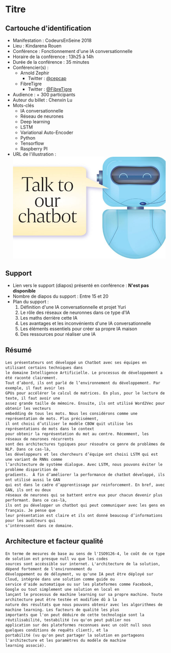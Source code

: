 # Titre

## Cartouche d'identification

 - Manifestation : CodeursEnSeine 2018
 - Lieu : Kindarena Rouen
 - Conférence : Fonctionnement d'une IA conversationnelle
 - Horaire de la conférence : 13h25 à 14h
 - Durée de la conférence : 35 minutes
 - Conférencier(s) :
    - Arnold Zephir
        - Twitter : [@cepcap](https://twitter.com/cepcam)
    - FibreTigre
        - Twitter : [@FibreTigre](https://twitter.com/FibreTigre)
 - Audience : + 300 participants
 - Auteur du billet : Chenxin Lu
 - Mots-clés
    - IA conversationnelle
    - Réseau de neurones
    - Deep learning
    - LSTM
    - Variational Auto-Encoder
    - Python
    - Tensorflow
    - Raspberry PI
 - URL de l'illustration : ![](st_20180805_jlife05_4187120.jpg)

## Support
 - Lien vers le support (diapos) présenté en conférence : **N'est pas disponible**
 - Nombre de diapos du support : Entre 15 et 20
 - Plan du support :
    1. Définition d'une IA conversationnelle et projet Yuri
    2. Le rôle des réseaux de neuronnes dans ce type d'IA
    3. Les maths derrière cette IA
    4. Les avantages et les inconvénients d'une IA conversationnelle
    5. Les éléments essentiels pour créer sa propre IA maison
    6. Des ressources pour réaliser une IA

## Résumé
    Les présentateurs ont développé un Chatbot avec ses équipes en utilisant certains techniques dans
    le domaine Intelligence Artificielle. Le processus de développement a été raconté clairement. 
    Tout d’abord, ils ont parlé de l’environnement du développement. Par exemple, il faut avoir les 
    GPUs pour accélérer le calcul de matrices. En plus, pour le lecture de texte, il faut avoir une 
    assez grande taille de mémoire. Ensuite, ils ont utilisé Word2Vec pour obtenir les vecteurs 
    embedding de tous les mots. Nous les considérons comme une représentation de mots. Plus précisément,
    il ont choisi d’utiliser le modèle CBOW quit utilise les représentations de mots dans le context 
    pour obtenir la représentation du mot au centre. Récemment, les réseaux de neurones récurrents 
    sont des architectures typiques pour résoudre ce genre de problèmes de NLP. Dans ce cas-là, 
    les développeurs et les chercheurs d’équipe ont choisi LSTM qui est une variant de RNNs comme
    l’architecture de système dialogue. Avec LSTM, nous pouvons éviter le problème disparition de 
    gradients.  À fin d’améliorer la performance de chatbot développé, ils ont utilisé aussi le GAN 
    qui est dans le cadre d’apprentissage par reinforcement. En bref, avec GAN, ils ont eu deux 
    réseaux de neurones qui se battent entre eux pour chacun devenir plus performant. Dans ce cas-là,
    ils ont pu développer un chatbot qui peut communiquer avec les gens en français. Je pense que 
    leur présentation est claire et ils ont donné beaucoup d’informations pour les auditeurs qui
    s’intéressent dans ce domaine. 

## Architecture et facteur qualité
    En terme de mesures de base au sens de l'ISO9126-4, le coût de ce type de solution est presque null vu que les codes 
    sources sont accéssible sur internet. L'architecture de la solution, dépend fortement de l'environnement du 
    développement ou de déloyment, vu qu'une IA peut être déployé sur Cloud, intégrée dans une solution comme guide ou 
    service d'aide automatique ou sur les plateformes comme Facebook, Google ou tout simplement une solution en local en 
    lançant le processus de machine learning sur sa propre machine. Toute architecture peut être testée et modifiée dû à la 
    nature des résultats que nous pouvons obtenir avec les algorithmes de machine learning. Les facteurs de qualité les plus 
    importants que l'on peut déduire de cette technologie sont la réutilisabilité, testabilité (vu qu'on peut publier nos 
    application sur des plateformes reconnues avec un coût null sous quelques conditions de requêts client), et la 
    portabilité (vu qu'on peut partager la solution en partageons l'architecture et les paramètres du modèle de machine 
    learning associé).
